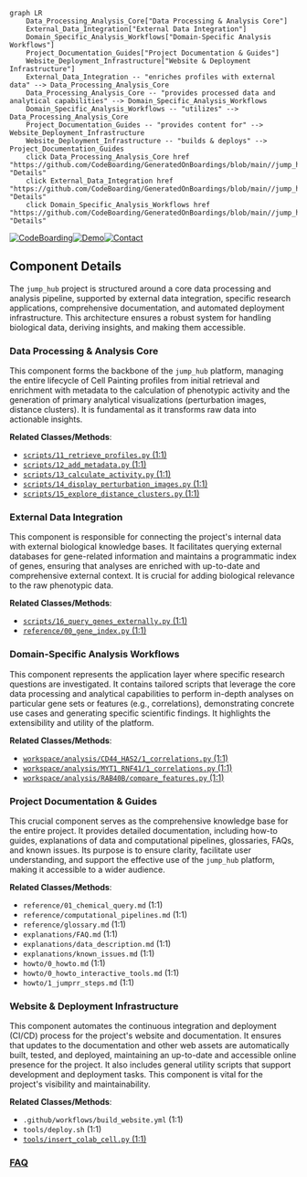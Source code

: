```mermaid
graph LR
    Data_Processing_Analysis_Core["Data Processing & Analysis Core"]
    External_Data_Integration["External Data Integration"]
    Domain_Specific_Analysis_Workflows["Domain-Specific Analysis Workflows"]
    Project_Documentation_Guides["Project Documentation & Guides"]
    Website_Deployment_Infrastructure["Website & Deployment Infrastructure"]
    External_Data_Integration -- "enriches profiles with external data" --> Data_Processing_Analysis_Core
    Data_Processing_Analysis_Core -- "provides processed data and analytical capabilities" --> Domain_Specific_Analysis_Workflows
    Domain_Specific_Analysis_Workflows -- "utilizes" --> Data_Processing_Analysis_Core
    Project_Documentation_Guides -- "provides content for" --> Website_Deployment_Infrastructure
    Website_Deployment_Infrastructure -- "builds & deploys" --> Project_Documentation_Guides
    click Data_Processing_Analysis_Core href "https://github.com/CodeBoarding/GeneratedOnBoardings/blob/main//jump_hub/Data_Processing_Analysis_Core.md" "Details"
    click External_Data_Integration href "https://github.com/CodeBoarding/GeneratedOnBoardings/blob/main//jump_hub/External_Data_Integration.md" "Details"
    click Domain_Specific_Analysis_Workflows href "https://github.com/CodeBoarding/GeneratedOnBoardings/blob/main//jump_hub/Domain_Specific_Analysis_Workflows.md" "Details"
```
[![CodeBoarding](https://img.shields.io/badge/Generated%20by-CodeBoarding-9cf?style=flat-square)](https://github.com/CodeBoarding/GeneratedOnBoardings)[![Demo](https://img.shields.io/badge/Try%20our-Demo-blue?style=flat-square)](https://www.codeboarding.org/demo)[![Contact](https://img.shields.io/badge/Contact%20us%20-%20contact@codeboarding.org-lightgrey?style=flat-square)](mailto:contact@codeboarding.org)

## Component Details

The `jump_hub` project is structured around a core data processing and analysis pipeline, supported by external data integration, specific research applications, comprehensive documentation, and automated deployment infrastructure. This architecture ensures a robust system for handling biological data, deriving insights, and making them accessible.

### Data Processing & Analysis Core
This component forms the backbone of the `jump_hub` platform, managing the entire lifecycle of Cell Painting profiles from initial retrieval and enrichment with metadata to the calculation of phenotypic activity and the generation of primary analytical visualizations (perturbation images, distance clusters). It is fundamental as it transforms raw data into actionable insights.


**Related Classes/Methods**:

- <a href="https://github.com/broadinstitute/jump_hub/blob/master/scripts/11_retrieve_profiles.py#L1-L1" target="_blank" rel="noopener noreferrer">`scripts/11_retrieve_profiles.py` (1:1)</a>
- <a href="https://github.com/broadinstitute/jump_hub/blob/master/scripts/12_add_metadata.py#L1-L1" target="_blank" rel="noopener noreferrer">`scripts/12_add_metadata.py` (1:1)</a>
- <a href="https://github.com/broadinstitute/jump_hub/blob/master/scripts/13_calculate_activity.py#L1-L1" target="_blank" rel="noopener noreferrer">`scripts/13_calculate_activity.py` (1:1)</a>
- <a href="https://github.com/broadinstitute/jump_hub/blob/master/scripts/14_display_perturbation_images.py#L1-L1" target="_blank" rel="noopener noreferrer">`scripts/14_display_perturbation_images.py` (1:1)</a>
- <a href="https://github.com/broadinstitute/jump_hub/blob/master/scripts/15_explore_distance_clusters.py#L1-L1" target="_blank" rel="noopener noreferrer">`scripts/15_explore_distance_clusters.py` (1:1)</a>


### External Data Integration
This component is responsible for connecting the project's internal data with external biological knowledge bases. It facilitates querying external databases for gene-related information and maintains a programmatic index of genes, ensuring that analyses are enriched with up-to-date and comprehensive external context. It is crucial for adding biological relevance to the raw phenotypic data.


**Related Classes/Methods**:

- <a href="https://github.com/broadinstitute/jump_hub/blob/master/scripts/16_query_genes_externally.py#L1-L1" target="_blank" rel="noopener noreferrer">`scripts/16_query_genes_externally.py` (1:1)</a>
- <a href="https://github.com/broadinstitute/jump_hub/blob/master/reference/00_gene_index.py#L1-L1" target="_blank" rel="noopener noreferrer">`reference/00_gene_index.py` (1:1)</a>


### Domain-Specific Analysis Workflows
This component represents the application layer where specific research questions are investigated. It contains tailored scripts that leverage the core data processing and analytical capabilities to perform in-depth analyses on particular gene sets or features (e.g., correlations), demonstrating concrete use cases and generating specific scientific findings. It highlights the extensibility and utility of the platform.


**Related Classes/Methods**:

- <a href="https://github.com/broadinstitute/jump_hub/blob/master/workspace/analysis/CD44_HAS2/1_correlations.py#L1-L1" target="_blank" rel="noopener noreferrer">`workspace/analysis/CD44_HAS2/1_correlations.py` (1:1)</a>
- <a href="https://github.com/broadinstitute/jump_hub/blob/master/workspace/analysis/MYT1_RNF41/1_correlations.py#L1-L1" target="_blank" rel="noopener noreferrer">`workspace/analysis/MYT1_RNF41/1_correlations.py` (1:1)</a>
- <a href="https://github.com/broadinstitute/jump_hub/blob/master/workspace/analysis/RAB40B/compare_features.py#L1-L1" target="_blank" rel="noopener noreferrer">`workspace/analysis/RAB40B/compare_features.py` (1:1)</a>


### Project Documentation & Guides
This crucial component serves as the comprehensive knowledge base for the entire project. It provides detailed documentation, including how-to guides, explanations of data and computational pipelines, glossaries, FAQs, and known issues. Its purpose is to ensure clarity, facilitate user understanding, and support the effective use of the `jump_hub` platform, making it accessible to a wider audience.


**Related Classes/Methods**:

- `reference/01_chemical_query.md` (1:1)
- `reference/computational_pipelines.md` (1:1)
- `reference/glossary.md` (1:1)
- `explanations/FAQ.md` (1:1)
- `explanations/data_description.md` (1:1)
- `explanations/known_issues.md` (1:1)
- `howto/0_howto.md` (1:1)
- `howto/0_howto_interactive_tools.md` (1:1)
- `howto/1_jumprr_steps.md` (1:1)


### Website & Deployment Infrastructure
This component automates the continuous integration and deployment (CI/CD) process for the project's website and documentation. It ensures that updates to the documentation and other web assets are automatically built, tested, and deployed, maintaining an up-to-date and accessible online presence for the project. It also includes general utility scripts that support development and deployment tasks. This component is vital for the project's visibility and maintainability.


**Related Classes/Methods**:

- `.github/workflows/build_website.yml` (1:1)
- `tools/deploy.sh` (1:1)
- <a href="https://github.com/broadinstitute/jump_hub/blob/master/tools/insert_colab_cell.py#L1-L1" target="_blank" rel="noopener noreferrer">`tools/insert_colab_cell.py` (1:1)</a>




### [FAQ](https://github.com/CodeBoarding/GeneratedOnBoardings/tree/main?tab=readme-ov-file#faq)